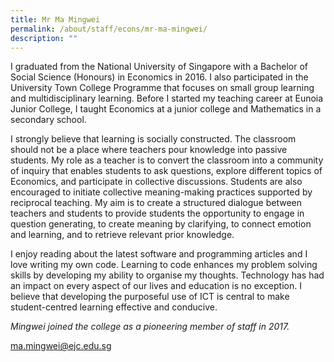 ```yaml
---
title: Mr Ma Mingwei
permalink: /about/staff/econs/mr-ma-mingwei/
description: ""
---
```

I graduated from the National University of Singapore with a Bachelor of Social Science (Honours) in Economics in 2016. I also participated in the University Town College Programme that focuses on small group learning and multidisciplinary learning. Before I started my teaching career at Eunoia Junior College, I taught Economics at a junior college and Mathematics in a secondary school.

I strongly believe that learning is socially constructed. The classroom should not be a place where teachers pour knowledge into passive students. My role as a teacher is to convert the classroom into a community of inquiry that enables students to ask questions, explore different topics of Economics, and participate in collective discussions. Students are also encouraged to initiate collective meaning-making practices supported by reciprocal teaching. My aim is to create a structured dialogue between teachers and students to provide students the opportunity to engage in question generating, to create meaning by clarifying, to connect emotion and learning, and to retrieve relevant prior knowledge.

I enjoy reading about the latest software and programming articles and I love writing my own code. Learning to code enhances my problem solving skills by developing my ability to organise my thoughts. Technology has had an impact on every aspect of our lives and education is no exception. I believe that developing the purposeful use of ICT is central to make student-centred learning effective and conducive.

_Mingwei joined the college as a pioneering member of staff in 2017._

[ma.mingwei@ejc.edu.sg](mailto:ma.mingwei@ejc.edu.sg)